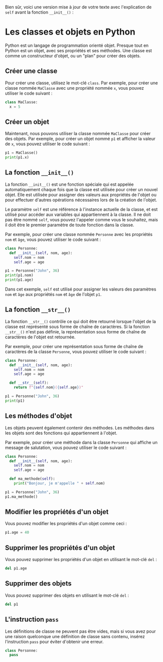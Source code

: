 Bien sûr, voici une version mise à jour de votre texte avec l'explication de `self` avant la fonction `__init__()` :

# Les classes et objets en Python

Python est un langage de programmation orienté objet. Presque tout en Python est un objet, avec ses propriétés et ses méthodes. Une classe est comme un constructeur d'objet, ou un "plan" pour créer des objets.

## Créer une classe

Pour créer une classe, utilisez le mot-clé `class`. Par exemple, pour créer une classe nommée `MaClasse` avec une propriété nommée `x`, vous pouvez utiliser le code suivant :

```python
class MaClasse:
  x = 5
```

## Créer un objet

Maintenant, nous pouvons utiliser la classe nommée `MaClasse` pour créer des objets. Par exemple, pour créer un objet nommé `p1` et afficher la valeur de `x`, vous pouvez utiliser le code suivant :

```python
p1 = MaClasse()
print(p1.x)
```

## La fonction `__init__()`

La fonction `__init__()` est une fonction spéciale qui est appelée automatiquement chaque fois que la classe est utilisée pour créer un nouvel objet. Elle est utilisée pour assigner des valeurs aux propriétés de l'objet ou pour effectuer d'autres opérations nécessaires lors de la création de l'objet.

Le paramètre `self` est une référence à l'instance actuelle de la classe, et est utilisé pour accéder aux variables qui appartiennent à la classe. Il ne doit pas être nommé `self`, vous pouvez l'appeler comme vous le souhaitez, mais il doit être le premier paramètre de toute fonction dans la classe.

Par exemple, pour créer une classe nommée `Personne` avec les propriétés `nom` et `âge`, vous pouvez utiliser le code suivant :

```python
class Personne:
  def __init__(self, nom, age):
    self.nom = nom
    self.age = age

p1 = Personne("John", 36)
print(p1.nom)
print(p1.age)
```

Dans cet exemple, `self` est utilisé pour assigner les valeurs des paramètres `nom` et `âge` aux propriétés `nom` et `âge` de l'objet `p1`.

## La fonction `__str__()`

La fonction `__str__()` contrôle ce qui doit être retourné lorsque l'objet de la classe est représenté sous forme de chaîne de caractères. Si la fonction `__str__()` n'est pas définie, la représentation sous forme de chaîne de caractères de l'objet est retournée.

Par exemple, pour créer une représentation sous forme de chaîne de caractères de la classe `Personne`, vous pouvez utiliser le code suivant :

```python
class Personne:
  def __init__(self, nom, age):
    self.nom = nom
    self.age = age

  def __str__(self):
    return f"{self.nom}({self.age})"

p1 = Personne("John", 36)
print(p1)
```

## Les méthodes d'objet

Les objets peuvent également contenir des méthodes. Les méthodes dans les objets sont des fonctions qui appartiennent à l'objet.

Par exemple, pour créer une méthode dans la classe `Personne` qui affiche un message de salutation, vous pouvez utiliser le code suivant :

```python
class Personne:
  def __init__(self, nom, age):
    self.nom = nom
    self.age = age

  def ma_methode(self):
    print("Bonjour, je m'appelle " + self.nom)

p1 = Personne("John", 36)
p1.ma_methode()
```

## Modifier les propriétés d'un objet

Vous pouvez modifier les propriétés d'un objet comme ceci :

```python
p1.age = 40
```

## Supprimer les propriétés d'un objet

Vous pouvez supprimer les propriétés d'un objet en utilisant le mot-clé `del` :

```python
del p1.age
```

## Supprimer des objets

Vous pouvez supprimer des objets en utilisant le mot-clé `del` :

```python
del p1
```

## L'instruction `pass`

Les définitions de classe ne peuvent pas être vides, mais si vous avez pour une raison quelconque une définition de classe sans contenu, insérez l'instruction `pass` pour éviter d'obtenir une erreur.

```python
class Personne:
  pass
```